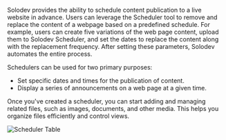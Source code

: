 Solodev provides the ability to schedule content publication to a live website in advance. Users can leverage the Scheduler tool to remove and replace the content of a webpage based on a predefined schedule. For example, users can create five variations of the web page content, upload them to Solodev Scheduler, and set the dates to replace the content along with the replacement frequency. After setting these parameters, Solodev automates the entire process.

Schedulers can be used for two primary purposes:

- Set specific dates and times for the publication of content. 
- Display a series of announcements on a web page at a given time.

Once you've created a scheduler, you can start adding and managing related files, such as images, documents, and other media. This helps you organize files efficiently and control views.

<p><img src="/static/images/websites/scheduler/scheduler-table.jpg" alt="Scheduler Table"></p>